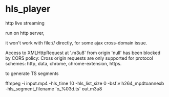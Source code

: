 # hls_player
http live streaming

run on http server,

it won't work with file:// directly, for some ajax cross-domain issue.

Access to XMLHttpRequest at '.m3u8' from origin 'null' has been blocked by CORS policy: 
Cross origin requests are only supported for protocol schemes: http, data, chrome, chrome-extension, https.

to generate TS segments

ffmpeg -i input.mp4 -hls_time 10 -hls_list_size 0 -bsf:v h264_mp4toannexb -hls_segment_filename 'o_%03d.ts' out.m3u8
